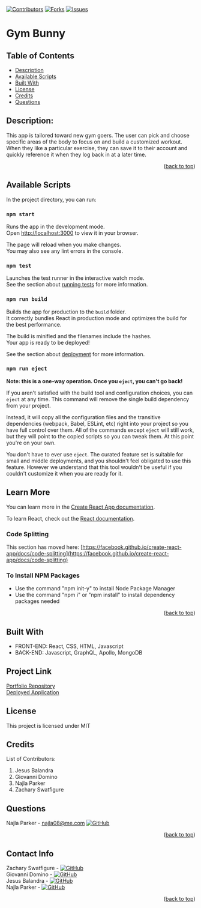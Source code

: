 [![Contributors][contributors-shield]][contributors-url]
[![Forks][forks-shield]][forks-url]
[![Issues][issues-shield]][issues-url]

# Gym Bunny

## Table of Contents
* [Description](#description)
* [Available Scripts](#available-scripts)
* [Built With](#built-with)
* [License](#license)
* [Credits](#credits)
* [Questions](#questions)

## Description:
This app is tailored toward new gym goers. The user can pick and choose specific areas of the body to focus on and build a customized workout. When they like a particular exercise, they can save it to their account and quickly reference it when they log back in at a later time.
<p align="right">(<a href="#top">back to top</a>)</p>

## Available Scripts

In the project directory, you can run:

### `npm start`

Runs the app in the development mode.\
Open [http://localhost:3000](http://localhost:3000) to view it in your browser.

The page will reload when you make changes.\
You may also see any lint errors in the console.

### `npm test`

Launches the test runner in the interactive watch mode.\
See the section about [running tests](https://facebook.github.io/create-react-app/docs/running-tests) for more information.

### `npm run build`

Builds the app for production to the `build` folder.\
It correctly bundles React in production mode and optimizes the build for the best performance.

The build is minified and the filenames include the hashes.\
Your app is ready to be deployed!

See the section about [deployment](https://facebook.github.io/create-react-app/docs/deployment) for more information.

### `npm run eject`

**Note: this is a one-way operation. Once you `eject`, you can't go back!**

If you aren't satisfied with the build tool and configuration choices, you can `eject` at any time. This command will remove the single build dependency from your project.

Instead, it will copy all the configuration files and the transitive dependencies (webpack, Babel, ESLint, etc) right into your project so you have full control over them. All of the commands except `eject` will still work, but they will point to the copied scripts so you can tweak them. At this point you're on your own.

You don't have to ever use `eject`. The curated feature set is suitable for small and middle deployments, and you shouldn't feel obligated to use this feature. However we understand that this tool wouldn't be useful if you couldn't customize it when you are ready for it.

## Learn More

You can learn more in the [Create React App documentation](https://facebook.github.io/create-react-app/docs/getting-started).

To learn React, check out the [React documentation](https://reactjs.org/).

### Code Splitting

This section has moved here: [https://facebook.github.io/create-react-app/docs/code-splitting](https://facebook.github.io/create-react-app/docs/code-splitting)

### To Install NPM Packages
* Use the command "npm init-y" to install Node Package Manager
* Use the command "npm i" or "npm install" to install dependency packages needed

<p align="right">(<a href="#top">back to top</a>)</p>

## Built With
- FRONT-END: React, CSS, HTML, Javascript
- BACK-END: Javascript, GraphQL, Apollo, MongoDB

## Project Link

[Portfolio Repository](https://github.com/nparker80/MouseQuest)
<br>
[Deployed Application](https://newmousequestdu.herokuapp.com/)

## License 
This project is licensed under MIT

## Credits

List of Contributors:

1. Jesus Balandra 
2. Giovanni Domino
3. Najla Parker
4. Zachary Swatfigure

## Questions

Najla Parker - najla08@me.com [![GitHub][github-shield]][github-url-naj]

<p align="right">(<a href="#top">back to top</a>)</p>

## Contact Info

Zachary Swatfigure - [![GitHub][github-shield]][github-url-Zach] </br>
Giovanni Domino - [![GitHub][github-shield]][github-url-giovanni] </br>
Jesus Balandra - [![GitHub][github-shield]][github-url-Jesus] </br>
Najla Parker - [![GitHub][github-shield]][github-url-naj]

<p align="right">(<a href="#top">back to top</a>)</p>

<!-- MARKDOWN LINKS & IMAGES -->
<!-- https://www.markdownguide.org/basic-syntax/#reference-style-links -->

[contributors-shield]: https://img.shields.io/github/contributors/nparker80/MouseQuest.svg?style=for-the-badge
[contributors-url]: https://github.com/nparker80/MouseQuest/graphs/contributors
[forks-shield]: https://img.shields.io/github/forks/nparker80/MouseQuest.svg?style=for-the-badge
[forks-url]: https://github.com/nparker80/MouseQuest/network/members
[issues-shield]: https://img.shields.io/github/issues/nparker80/MouseQuest.svg?style=for-the-badge
[issues-url]: https://github.com/nparker80/MouseQuest/issues
[license-shield]: https://img.shields.io/github/license/nparker80/MouseQuest.svg?style=for-the-badge
[license-url]: https://github.com/nparker80/MouseQuest/blob/master/LICENSE.txt
[github-shield]: https://img.shields.io/badge/-Github-blueviolet.svg?style=for-the-badge&logo=Github&colorB=555
[github-url-Zach]: https://github.com/ZacharyJSwatfigure
[github-url-giovanni]: https://github.com/GiovanniDomino
[github-url-Jesus]: https://github.com/OddTK
[github-url-naj]: https://github.com/nparker80

